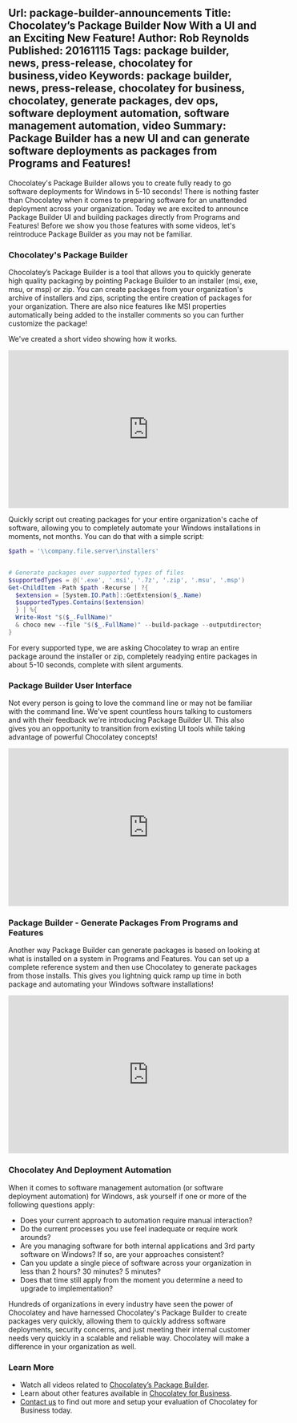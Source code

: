 Url: package-builder-announcements
Title: Chocolatey’s Package Builder Now With a UI and an Exciting New Feature!
Author: Rob Reynolds
Published: 20161115
Tags: package builder, news, press-release, chocolatey for business,video
Keywords: package builder, news, press-release, chocolatey for business, chocolatey, generate packages, dev ops, software deployment automation, software management automation, video
Summary: Package Builder has a new UI and can generate software deployments as packages from Programs and Features!
---

Chocolatey's Package Builder allows you to create fully ready to go software deployments for Windows in 5-10 seconds! There is nothing faster than Chocolatey when it comes to preparing software for an unattended deployment across your organization. Today we are excited to announce Package Builder UI and building packages directly from Programs and Features! Before we show you those features with some videos, let's reintroduce Package Builder as you may not be familiar.

### Chocolatey's Package Builder
Chocolatey’s Package Builder is a tool that allows you to quickly generate high quality packaging by pointing Package Builder to an installer (msi, exe, msu, or msp) or zip. You can create packages from your organization's archive of installers and zips, scripting the entire creation of packages for your organization. There are also nice features like MSI properties automatically being added to the installer comments so you can further customize the package!

We've created a short video showing how it works.

<iframe width="560" height="315" src="https://www.youtube.com/embed/6TXY5Ie-3wg" frameborder="0" allowfullscreen></iframe>

Quickly script out creating packages for your entire organization's cache of software, allowing you to completely automate your Windows installations in moments, not months. You can do that with a simple script:

~~~powershell
$path = '\\company.file.server\installers'


# Generate packages over supported types of files
$supportedTypes = @('.exe', '.msi', '.7z', '.zip', '.msu', '.msp')
Get-ChildItem -Path $path -Recurse | ?{
  $extension = [System.IO.Path]::GetExtension($_.Name)
  $supportedTypes.Contains($extension)
  } | %{
  Write-Host "$($_.FullName)"
  & choco new --file "$($_.FullName)" --build-package --outputdirectory $pwd
}
~~~

For every supported type, we are asking Chocolatey to wrap an entire package around the installer or zip, completely readying entire packages in about 5-10 seconds, complete with silent arguments. 

### Package Builder User Interface
Not every person is going to love the command line or may not be familiar with the command line. We've spent countless hours talking to customers and with their feedback we're introducing Package Builder UI. This also gives you an opportunity to transition from existing UI tools while taking advantage of powerful Chocolatey concepts!

<iframe width="560" height="315" src="https://www.youtube.com/embed/qJNKR_PEQqY" frameborder="0" allowfullscreen></iframe>

### Package Builder - Generate Packages From Programs and Features
Another way Package Builder can generate packages is based on looking at what is installed on a system in Programs and Features. You can set up a complete reference system and then use Chocolatey to generate packages from those installs. This gives you lightning quick ramp up time in both package and automating your Windows software installations!

<iframe width="560" height="315" src="https://www.youtube.com/embed/Mw_ReipnskI" frameborder="0" allowfullscreen></iframe>

### Chocolatey And Deployment Automation
When it comes to software management automation (or software deployment automation) for Windows, ask yourself if one or more of the following questions apply:

* Does your current approach to automation require manual interaction?
* Do the current processes you use feel inadequate or require work arounds? 
* Are you managing software for both internal applications and 3rd party software on Windows? If so, are your approaches consistent? 
* Can you update a single piece of software across your organization in less than 2 hours? 30 minutes? 5 minutes? 
* Does that time still apply from the moment you determine a need to upgrade to implementation?

Hundreds of organizations in every industry have seen the power of Chocolatey and have harnessed Chocolatey's Package Builder to create packages very quickly, allowing them to quickly address software deployments, security concerns, and just meeting their internal customer needs very quickly in a scalable and reliable way. Chocolatey will make a difference in your organization as well.

### Learn More

* Watch all videos related to [Chocolatey’s Package Builder](https://www.youtube.com/playlist?list=PLfn-TaDnc1us5X-PVlxW8M1h-6mXEXZSG "Chocolatey's Package Builder").
* Learn about other features available in [Chocolatey for Business](https://chocolatey.org/compare).
* [Contact us](https://chocolatey.org/contact) to find out more and setup your evaluation of Chocolatey for Business today.
